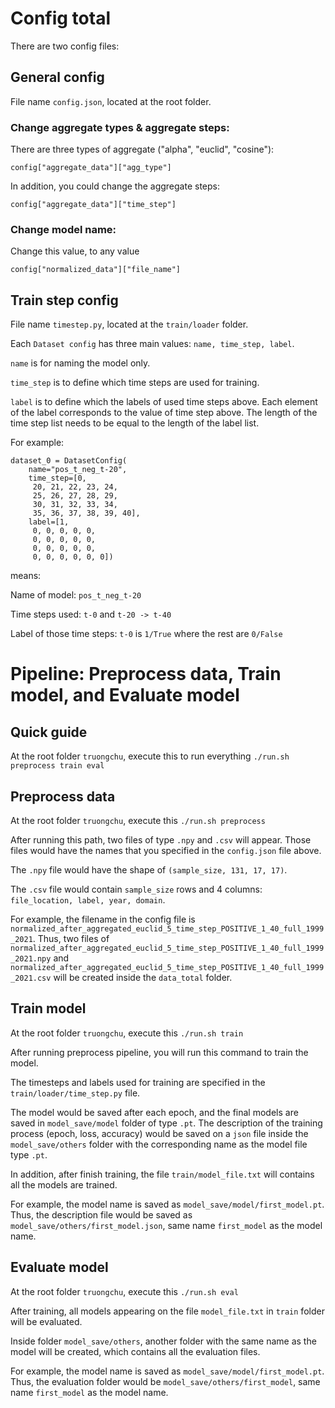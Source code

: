 # Config total
There are two config files:

## General config
File name ```config.json```, located at the root folder.

### Change aggregate types & aggregate steps:
There are three types of aggregate ("alpha", "euclid", "cosine"):
```
config["aggregate_data"]["agg_type"]
```
In addition, you could change the aggregate steps:
```
config["aggregate_data"]["time_step"]
```

### Change model name: 
Change this value, to any value
```
config["normalized_data"]["file_name"]
```

## Train step config
File name ```timestep.py```, located at the ```train/loader``` folder.

Each ```Dataset config``` has three main values: ```name, time_step, label```.

```name``` is for naming the model only.

```time_step``` is to define which time steps are used for training.

```label``` is to define which the labels of used time steps above. Each element of the label corresponds to the value of time step above. The length of the time step list needs to be equal to the length of the label list.

For example:
```
dataset_0 = DatasetConfig(
    name="pos_t_neg_t-20",
    time_step=[0,
     20, 21, 22, 23, 24, 
     25, 26, 27, 28, 29, 
     30, 31, 32, 33, 34, 
     35, 36, 37, 38, 39, 40],
    label=[1,
     0, 0, 0, 0, 0, 
     0, 0, 0, 0, 0, 
     0, 0, 0, 0, 0, 
     0, 0, 0, 0, 0, 0])
```
means:

Name of model: ```pos_t_neg_t-20```

Time steps used: ```t-0``` and ```t-20 -> t-40```

Label of those time steps: ```t-0``` is ```1/True``` where the rest are ```0/False```

# Pipeline: Preprocess data, Train model, and Evaluate model
## Quick guide
At the root folder ```truongchu```, execute this to run everything
```./run.sh preprocess train eval```

## Preprocess data
At the root folder ```truongchu```, execute this
```./run.sh preprocess```

After running this path, two files of type ```.npy``` and ```.csv``` will appear. Those files would have the names that you specified in the ```config.json``` file above.

The ```.npy``` file would have the shape of ```(sample_size, 131, 17, 17)```.

The ```.csv``` file would contain ```sample_size``` rows and 4 columns: ```file_location, label, year, domain```.

For example, the filename in the config file is ```normalized_after_aggregated_euclid_5_time_step_POSITIVE_1_40_full_1999_2021```. Thus, two files of ```normalized_after_aggregated_euclid_5_time_step_POSITIVE_1_40_full_1999_2021.npy``` and ```normalized_after_aggregated_euclid_5_time_step_POSITIVE_1_40_full_1999_2021.csv``` will be created inside the ```data_total``` folder.

## Train model
At the root folder ```truongchu```, execute this
```./run.sh train```

After running preprocess pipeline, you will run this command to train the model.

The timesteps and labels used for training are specified in the ```train/loader/time_step.py``` file.

The model would be saved after each epoch, and the final models are saved in ```model_save/model``` folder of type ```.pt```. The description of the training process (epoch, loss, accuracy) would be saved on a ```json``` file inside the ```model_save/others``` folder with the corresponding name as the model file type ```.pt```.

In addition, after finish training, the file ```train/model_file.txt``` will contains all the models are trained.

For example, the model name is saved as ```model_save/model/first_model.pt```. Thus, the description file would be saved as ```model_save/others/first_model.json```, same name ```first_model``` as the model name.

## Evaluate model
At the root folder ```truongchu```, execute this
```./run.sh eval```

After training, all models appearing on the file ```model_file.txt``` in ```train``` folder will be evaluated.

Inside folder ```model_save/others```, another folder with the same name as the model will be created, which contains all the evaluation files.

For example, the model name is saved as ```model_save/model/first_model.pt```. Thus, the evaluation folder would be ```model_save/others/first_model```, same name ```first_model``` as the model name.
